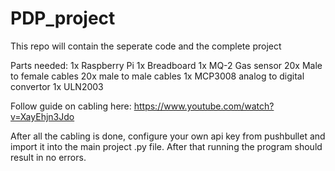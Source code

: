 # PDP_project
This repo will contain the seperate code and the complete project 

Parts needed:
1x Raspberry Pi
1x Breadboard
1x MQ-2 Gas sensor
20x Male to female cables
20x male to male cables
1x MCP3008 analog to digital convertor
1x ULN2003 

Follow guide on cabling here: https://www.youtube.com/watch?v=XayEhjn3Jdo

After all the cabling is done, configure your own api key from pushbullet and import it into the main project .py file. After that running the program should result in no errors.